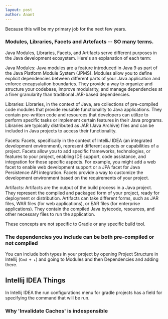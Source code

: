 ```yaml
---
layout: post
author: Anant
---
```


Because this will be my primary job for the next few years.

### Modules, Libraries, Facets and Artefacts -- SO many terms.
Java Modules, Libraries, Facets, and Artifacts serve different purposes in the Java development ecosystem. Here's an explanation of each term:

Java Modules: Java modules are a feature introduced in Java 9 as part of the Java Platform Module System (JPMS). Modules allow you to define explicit dependencies between different parts of your Java application and enforce encapsulation boundaries. They provide a way to organize and structure your codebase, improve modularity, and manage dependencies at a finer granularity than traditional JAR-based dependencies.

Libraries: Libraries, in the context of Java, are collections of pre-compiled code modules that provide reusable functionality to Java applications. They contain pre-written code and resources that developers can utilize to perform specific tasks or implement certain features in their Java programs. Libraries are typically distributed as JAR (Java Archive) files and can be included in Java projects to access their functionality.

Facets: Facets, specifically in the context of IntelliJ IDEA (an integrated development environment), represent different aspects or capabilities of a project. Facets allow you to add specific frameworks, technologies, or features to your project, enabling IDE support, code assistance, and integration for those specific aspects. For example, you might add a web facet to enable web development support or a JPA facet for Java Persistence API integration. Facets provide a way to customize the development environment based on the requirements of your project.

Artifacts: Artifacts are the output of the build process in a Java project. They represent the compiled and packaged form of your project, ready for deployment or distribution. Artifacts can take different forms, such as JAR files, WAR files (for web applications), or EAR files (for enterprise applications). They contain the compiled Java bytecode, resources, and other necessary files to run the application.

These concepts are not specific to Gradle or any specific build tool.

### The dependencies you include can be both pre-compiled or not compiled
You can include both types in your project by opening Project Structure in Intellij (`Cmd + ↓`) and going to Modules and then Dependencies and adding there.

## Intellij IDEA Things
In Intellij IDEA the run configurations menu for gradle projects has a field for specifying the command that will be run.

### Why 'Invalidate Caches' is indespensible

